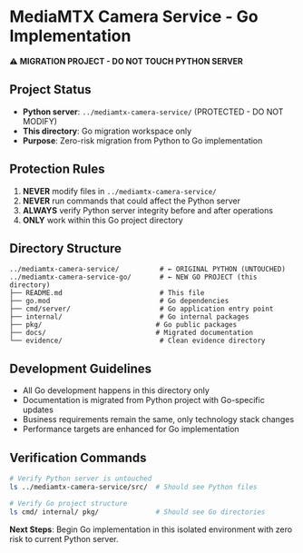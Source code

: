 # MediaMTX Camera Service - Go Implementation

⚠️ **MIGRATION PROJECT - DO NOT TOUCH PYTHON SERVER**

## Project Status
- **Python server**: `../mediamtx-camera-service/` (PROTECTED - DO NOT MODIFY)
- **This directory**: Go migration workspace only
- **Purpose**: Zero-risk migration from Python to Go implementation

## Protection Rules
1. **NEVER** modify files in `../mediamtx-camera-service/`
2. **NEVER** run commands that could affect the Python server
3. **ALWAYS** verify Python server integrity before and after operations
4. **ONLY** work within this Go project directory

## Directory Structure
```
../mediamtx-camera-service/          # ← ORIGINAL PYTHON (UNTOUCHED)
../mediamtx-camera-service-go/       # ← NEW GO PROJECT (this directory)
├── README.md                        # This file
├── go.mod                           # Go dependencies
├── cmd/server/                      # Go application entry point
├── internal/                        # Go internal packages
├── pkg/                            # Go public packages
├── docs/                           # Migrated documentation
└── evidence/                        # Clean evidence directory
```

## Development Guidelines
- All Go development happens in this directory only
- Documentation is migrated from Python project with Go-specific updates
- Business requirements remain the same, only technology stack changes
- Performance targets are enhanced for Go implementation

## Verification Commands
```bash
# Verify Python server is untouched
ls ../mediamtx-camera-service/src/  # Should see Python files

# Verify Go project structure
ls cmd/ internal/ pkg/              # Should see Go directories
```

**Next Steps**: Begin Go implementation in this isolated environment with zero risk to current Python server.
